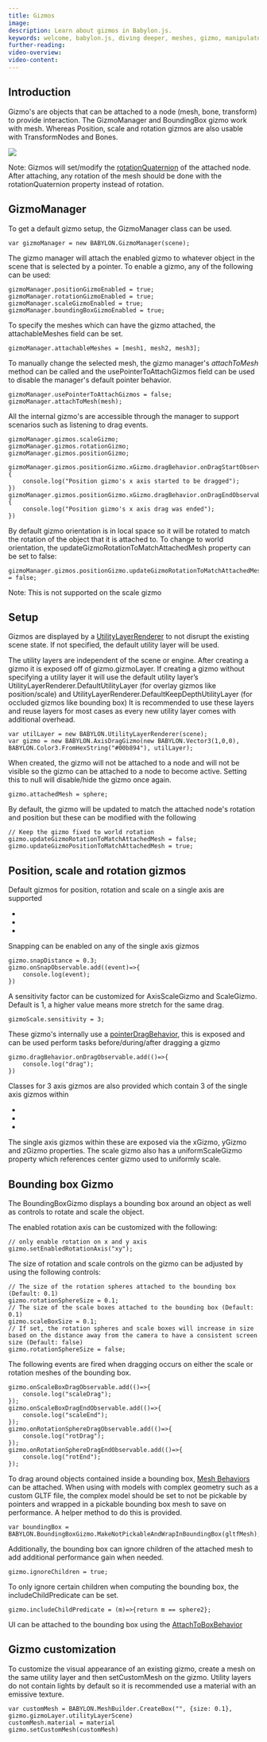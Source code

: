 ```yaml
---
title: Gizmos
image:
description: Learn about gizmos in Babylon.js.
keywords: welcome, babylon.js, diving deeper, meshes, gizmo, manipulator
further-reading:
video-overview:
video-content:
---
```


## Introduction

Gizmo's are objects that can be attached to a node (mesh, bone, transform) to provide interaction. The GizmoManager and BoundingBox gizmo work with mesh. Whereas Position, scale and rotation gizmos are also usable with TransformNodes and Bones.

![](/img/how_to/gui/gizmos.png)

Note: Gizmos will set/modify the [rotationQuaternion](/divingDeeper/mesh/transforms) of the attached node. After attaching, any rotation of the mesh should be done with the rotationQuaternion property instead of rotation.

## GizmoManager

To get a default gizmo setup, the GizmoManager class can be used.

```
var gizmoManager = new BABYLON.GizmoManager(scene);
```

The gizmo manager will attach the enabled gizmo to whatever object in the scene that is selected by a pointer. To enable a gizmo, any of the following can be used:

```
gizmoManager.positionGizmoEnabled = true;
gizmoManager.rotationGizmoEnabled = true;
gizmoManager.scaleGizmoEnabled = true;
gizmoManager.boundingBoxGizmoEnabled = true;
```

To specify the meshes which can have the gizmo attached, the attachableMeshes field can be set.

```
gizmoManager.attachableMeshes = [mesh1, mesh2, mesh3];
```

To manually change the selected mesh, the gizmo manager's _attachToMesh_ method can be called and the usePointerToAttachGizmos field can be used to disable the manager's default pointer behavior.

```
gizmoManager.usePointerToAttachGizmos = false;
gizmoManager.attachToMesh(mesh);
```

All the internal gizmo's are accessible through the manager to support scenarios such as listening to drag events.

```
gizmoManager.gizmos.scaleGizmo;
gizmoManager.gizmos.rotationGizmo;
gizmoManager.gizmos.positionGizmo;

gizmoManager.gizmos.positionGizmo.xGizmo.dragBehavior.onDragStartObservable.add(()=>{
    console.log("Position gizmo's x axis started to be dragged");
})
gizmoManager.gizmos.positionGizmo.xGizmo.dragBehavior.onDragEndObservable.add(()=>{
    console.log("Position gizmo's x axis drag was ended");
})
```

By default gizmo orientation is in local space so it will be rotated to match the rotation of the object that it is attached to. To change to world orientation, the updateGizmoRotationToMatchAttachedMesh property can be set to false:

```
gizmoManager.gizmos.positionGizmo.updateGizmoRotationToMatchAttachedMesh = false;
```

Note: This is not supported on the scale gizmo

<Playground id="#4TBMBR#33" title="Gizmo Manager Example" description="Simple example of using the gizmo manager."/>

## Setup

Gizmos are displayed by a [UtilityLayerRenderer](/divingDeeper/mesh/utilityLayerRenderer) to not disrupt the existing scene state. If not specified, the default utility layer will be used.

The utility layers are independent of the scene or engine. After creating a gizmo it is exposed off of gizmo.gizmoLayer. If creating a gizmo without specifying a utility layer it will use the default utility layer’s UtilityLayerRenderer.DefaultUtilityLayer (for overlay gizmos like position/scale) and UtilityLayerRenderer.DefaultKeepDepthUtilityLayer (for occluded gizmos like bounding box) It is recommended to use these layers and reuse layers for most cases as every new utility layer comes with additional overhead.

```
var utilLayer = new BABYLON.UtilityLayerRenderer(scene);
var gizmo = new BABYLON.AxisDragGizmo(new BABYLON.Vector3(1,0,0), BABYLON.Color3.FromHexString("#00b894"), utilLayer);
```

When created, the gizmo will not be attached to a node and will not be visible so the gizmo can be attached to a node to become active. Setting this to null will disable/hide the gizmo once again.

```
gizmo.attachedMesh = sphere;
```

By default, the gizmo will be updated to match the attached node's rotation and position but these can be modified with the following

```
// Keep the gizmo fixed to world rotation
gizmo.updateGizmoRotationToMatchAttachedMesh = false;
gizmo.updateGizmoPositionToMatchAttachedMesh = true;
```

<Playground id="#8GY6J8#20" title="Gizmo .glTF Setup Example" description="Simple example of how to set up a gizmo for a .glTF File."/>

## Position, scale and rotation gizmos

Default gizmos for position, rotation and scale on a single axis are supported

-   <Playground id="#31M2AP#9" title="AxisDragGizmo Example" description="Simple example of how to use the AxisDragGizmo."/>
-   <Playground id="#31M2AP#10" title="AxisScaleGizmo Example" description="Simple example of how to use the AxisScaleGizmo."/>
-   <Playground id="#31M2AP#11" title="PlaneRotationGizmo Example" description="Simple example of how to use the PlaneRotationGizmo."/>

Snapping can be enabled on any of the single axis gizmos

```
gizmo.snapDistance = 0.3;
gizmo.onSnapObservable.add((event)=>{
    console.log(event);
})
```

A sensitivity factor can be customized for AxisScaleGizmo and ScaleGizmo. Default is 1, a higher value means more stretch for the same drag.

```
gizmoScale.sensitivity = 3;
```

These gizmo's internally use a [pointerDragBehavior](/divingDeeper/behaviors/meshBehaviors), this is exposed and can be used perform tasks before/during/after dragging a gizmo

```
gizmo.dragBehavior.onDragObservable.add(()=>{
    console.log("drag");
})
```

Classes for 3 axis gizmos are also provided which contain 3 of the single axis gizmos within

-   <Playground id="#31M2AP#6" title="PositionGizmo Example" description="Simple example of how to use the PositionGizmo."/>
-   <Playground id="#31M2AP#8" title="ScaleGizmo Example" description="Simple example of how to use the ScaleGizmo."/>
-   <Playground id="#31M2AP#7" title="RotationGizmo Example" description="Simple example of how to use the RotationGizmo."/>

The single axis gizmos within these are exposed via the xGizmo, yGizmo and zGizmo properties. The scale gizmo also has a uniformScaleGizmo property which references center gizmo used to uniformly scale.

## Bounding box Gizmo

The BoundingBoxGizmo displays a bounding box around an object as well as controls to rotate and scale the object.

The enabled rotation axis can be customized with the following:

```
// only enable rotation on x and y axis
gizmo.setEnabledRotationAxis("xy");
```

The size of rotation and scale controls on the gizmo can be adjusted by using the following controls:

```
// The size of the rotation spheres attached to the bounding box (Default: 0.1)
gizmo.rotationSphereSize = 0.1;
// The size of the scale boxes attached to the bounding box (Default: 0.1)
gizmo.scaleBoxSize = 0.1;
// If set, the rotation spheres and scale boxes will increase in size based on the distance away from the camera to have a consistent screen size (Default: false)
gizmo.rotationSphereSize = false;
```

The following events are fired when dragging occurs on either the scale or rotation meshes of the bounding box.

```
gizmo.onScaleBoxDragObservable.add(()=>{
    console.log("scaleDrag");
});
gizmo.onScaleBoxDragEndObservable.add(()=>{
    console.log("scaleEnd");
});
gizmo.onRotationSphereDragObservable.add(()=>{
    console.log("rotDrag");
});
gizmo.onRotationSphereDragEndObservable.add(()=>{
    console.log("rotEnd");
});
```

To drag around objects contained inside a bounding box, [Mesh Behaviors](/divingDeeper/behaviors/meshBehaviors) can be attached.
When using with models with complex geometry such as a custom GLTF file, the complex model should be set to not be pickable by pointers and wrapped in a pickable bounding box mesh to save on performance. A helper method to do this is provided.

```
var boundingBox = BABYLON.BoundingBoxGizmo.MakeNotPickableAndWrapInBoundingBox(gltfMesh);
```

Additionally, the bounding box can ignore children of the attached mesh to add additional performance gain when needed.

```
gizmo.ignoreChildren = true;
```

To only ignore certain children when computing the bounding box, the includeChildPredicate can be set.

```
gizmo.includeChildPredicate = (m)=>{return m == sphere2};
```

<Playground id="#SG9ZZB" title="Bounding Box Gizmo Example" description="Simple example of a bounding box gizmo."/>

UI can be attached to the bounding box using the [AttachToBoxBehavior](/divingDeeper/behaviors/meshBehaviors)

<Playground id="#8GY6J8#20" title="Bounding Box Gizmo .glTF Example" description="Simple example of how to use the Bounding Box Gizmo with a .glTF file."/>
<Playground id="#6E4LSB#15" title="Bounding Box Gizmo Animated .glTF Example" description="Simple example of how to use the Bounding Box Gizmo with an animated .glTF file."/>
<Playground id="#DEYAQ5#47" title="Bounding Box Gizmo Example" description="Simple example of how to use the Bounding Box Gizmo."/>

## Gizmo customization

To customize the visual appearance of an existing gizmo, create a mesh on the same utility layer and then setCustomMesh on the gizmo. Utility layers do not contain lights by default so it is recommended use a material with an emissive texture.

```
var customMesh = BABYLON.MeshBuilder.CreateBox("", {size: 0.1}, gizmo.gizmoLayer.utilityLayerScene)
customMesh.material = material
gizmo.setCustomMesh(customMesh)
```

<Playground id="#7KX2R8#133" title="Gizmo Customization Example" description="Simple example of how to customize the gizmo."/>
